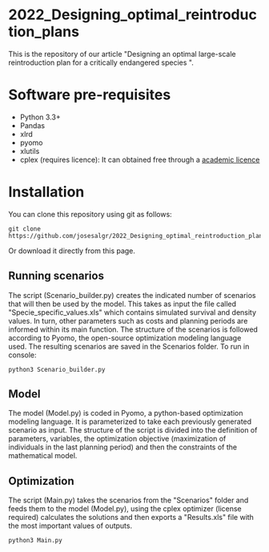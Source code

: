 # 2022_Designing_optimal_reintroduction_plans

This is the repository of our article "Designing an optimal large-scale reintroduction plan for a critically endangered species ".

# Software pre-requisites

-   Python 3.3+
-   Pandas
-   xlrd
-   pyomo
-   xlutils
-   cplex (requires licence): It can obtained free through a [academic licence](https://www.ibm.com/support/pages/how-do-i-download-cplex-optimization-studio?mhsrc=ibmsearch_a&mhq=cplex)

# Installation

You can clone this repository using git as follows:

```{bash}
git clone https://github.com/josesalgr/2022_Designing_optimal_reintroduction_plans.git
```

Or download it directly from this page.

## Running scenarios

The script (Scenario_builder.py) creates the indicated number of scenarios that will then be used by the model. This takes as input the file called "Specie_specific_values.xls" which contains simulated survival and density values. In turn, other parameters such as costs and planning periods are informed within its main function. The structure of the scenarios is followed according to Pyomo, the open-source optimization modeling language used. The resulting scenarios are saved in the Scenarios folder. To run in console:

```{bash}
python3 Scenario_builder.py
```

## Model

The model (Model.py) is coded in Pyomo, a python-based optimization modeling language. It is parameterized to take each previously generated scenario as input. The structure of the script is divided into the definition of parameters, variables, the optimization objective (maximization of individuals in the last planning period) and then the constraints of the mathematical model.

## Optimization

The script (Main.py) takes the scenarios from the "Scenarios" folder and feeds them to the model (Model.py), using the cplex optimizer (license required) calculates the solutions and then exports a "Results.xls" file with the most important values of outputs.

```{bash}
python3 Main.py
```

